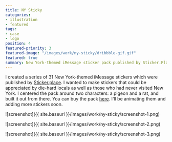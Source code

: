 ```yaml
---
title: NY Sticky
categories:
- illustration
- featured
tags:
- case
- logo
position: 4
featured-priority: 3
featured-image: "/images/work/ny-sticky/dribbble-gif.gif"
featured: true
summary: New York-themed iMessage sticker pack published by Sticker.Place
---
```


I created a series of 31 New York-themed iMessage stickers which were published by [Sticker.place](http://sticker.place). I wanted to make stickers that could be appreciated by die-hard locals as well as those who had never visited New York. I centered the pack around two characters: a pigeon and a rat, and built it out from there. You can buy the pack [here](http://curfe.win/nysticky). I'll be animating them and adding more stickers soon.

![screenshot]({{ site.baseurl }}/images/work/ny-sticky/screenshot-1.png)

![screenshot]({{ site.baseurl }}/images/work/ny-sticky/screenshot-2.png)

![screenshot]({{ site.baseurl }}/images/work/ny-sticky/screenshot-3.png)